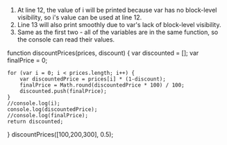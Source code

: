 1. At line 12, the value of i will be printed because var has no block-level visibility, so i's value can be used at line 12.
2. Line 13 will also print smoothly due to var's lack of block-level visibility.
3. Same as the first two - all of the variables are in the same function, so the console can read their values.

function discountPrices(prices, discount) {
    var discounted = [];
    var finalPrice = 0;

    for (var i = 0; i < prices.length; i++) {
        var discountedPrice = prices[i] * (1-discount);
        finalPrice = Math.round(discountedPrice * 100) / 100;
        discounted.push(finalPrice);
    }
    //console.log(i);
    console.log(discountedPrice);
    //console.log(finalPrice);
    return discounted;
}
discountPrices([100,200,300], 0.5);